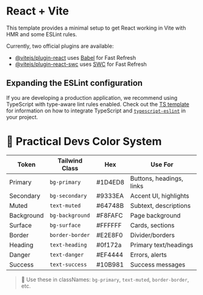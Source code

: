# React + Vite

This template provides a minimal setup to get React working in Vite with HMR and some ESLint rules.

Currently, two official plugins are available:

- [@vitejs/plugin-react](https://github.com/vitejs/vite-plugin-react/blob/main/packages/plugin-react) uses [Babel](https://babeljs.io/) for Fast Refresh
- [@vitejs/plugin-react-swc](https://github.com/vitejs/vite-plugin-react/blob/main/packages/plugin-react-swc) uses [SWC](https://swc.rs/) for Fast Refresh

## Expanding the ESLint configuration

If you are developing a production application, we recommend using TypeScript with type-aware lint rules enabled. Check out the [TS template](https://github.com/vitejs/vite/tree/main/packages/create-vite/template-react-ts) for information on how to integrate TypeScript and [`typescript-eslint`](https://typescript-eslint.io) in your project.
# 🎨 Practical Devs Color System

| Token       | Tailwind Class       | Hex        | Use For                        |
|-------------|----------------------|------------|--------------------------------|
| Primary     | `bg-primary`         | #1D4ED8    | Buttons, headings, links       |
| Secondary   | `bg-secondary`       | #9333EA    | Accent UI, highlights          |
| Muted       | `text-muted`         | #64748B    | Subtext, descriptions          |
| Background  | `bg-background`      | #F8FAFC    | Page background                |
| Surface     | `bg-surface`         | #FFFFFF    | Cards, sections                |
| Border      | `border-border`      | #E2E8F0    | Divider/borders                |
| Heading     | `text-heading`       | #0f172a    | Primary text/headings          |
| Danger      | `text-danger`        | #EF4444    | Errors, alerts                 |
| Success     | `text-success`       | #10B981    | Success messages               |

> 🧠 Use these in classNames: `bg-primary`, `text-muted`, `border-border`, etc.
